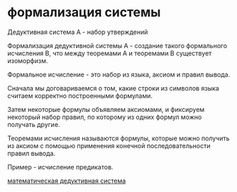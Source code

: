# формализация системы
Дедуктивная система А - набор утверждений 

Формализация дедуктивной системы А - создание такого формального исчисления В, что между теоремами А и теоремами В существует изоморфизм.

Формальное исчисление - это набор из языка, аксиом и правил вывода.

Сначала мы договариваемся о том, какие строки из символов языка считаем корректно построенными формулами.

Затем некоторые формулы объявляем аксиомами, и фиксируем некоторый набор правил, по которому из одних формул можно получать другие.

Теоремами исчисления называются формулы, которые можно получить из аксиом с помощью применения конечной последовательности правил вывода.

Пример - исчисление предикатов.

[математическая дедуктивная система](%D0%BC%D0%B0%D1%82%D0%B5%D0%BC%D0%B0%D1%82%D0%B8%D1%87%D0%B5%D1%81%D0%BA%D0%B0%D1%8F%20%D0%B4%D0%B5%D0%B4%D1%83%D0%BA%D1%82%D0%B8%D0%B2%D0%BD%D0%B0%D1%8F%20%D1%81%D0%B8%D1%81%D1%82%D0%B5%D0%BC%D0%B0)